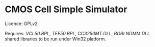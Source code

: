 CMOS Cell Simple Simulator
===

Licence: GPLv2

Requires: *VCL50.BPL*, *TEE50.BPL*, *CC3250MT.DLL*, *BORLNDMM.DLL* shared libraries to be run under Win32 platform.
